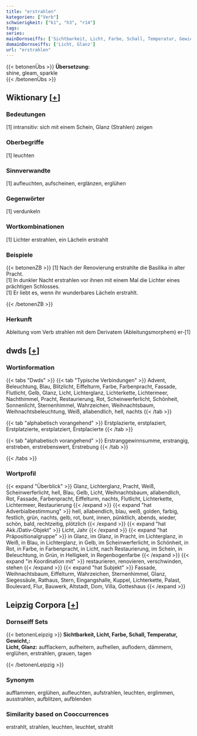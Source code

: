 ```yaml
---
title: "erstrahlen"
kategorien: ["Verb"]
schwierigkeit: ["k1", "h3", "r14"]
tags:
series:
mainDornseiffs: ['Sichtbarkeit, Licht, Farbe, Schall, Temperatur, Gewicht,']
domainDornseiffs: ['Licht, Glanz']
url: "erstrahlen"
---
```


{{< betonenÜbs >}}
**Übersetzung:**  
shine, gleam, sparkle  
{{< /betonenÜbs >}}

## Wiktionary [[+](https://de.wiktionary.org/wiki/erstrahlen)]

### Bedeutungen
[1] intransitiv: sich mit einem Schein, Glanz (Strahlen) zeigen  

### Oberbegriffe
[1] leuchten  

### Sinnverwandte
[1] aufleuchten, aufscheinen, erglänzen, erglühen  

### Gegenwörter
[1] verdunkeln  

### Wortkombinationen
[1] Lichter erstrahlen, ein Lächeln erstrahlt  

### Beispiele
{{< betonenZB >}}
[1] Nach der Renovierung erstrahlte die Basilika in alter Pracht.  
[1] In dunkler Nacht erstrahlen vor ihnen mit einem Mal die Lichter eines prächtigen Schlosses.  
[1] Er liebt es, wenn ihr wunderbares Lächeln erstrahlt.  

{{< /betonenZB >}}
### Herkunft
Ableitung vom Verb strahlen mit dem Derivatem (Ableitungsmorphem) er-[1]  



## dwds [[+](https://www.dwds.de/wb/erstrahlen)]

### Wortinformation
{{< tabs "Dwds" >}}
{{< tab "Typische Verbindungen" >}}
Advent, Beleuchtung, Blau, Blitzlicht, Eiffelturm, Farbe, Farbenpracht, Fassade, Flutlicht, Gelb, Glanz, Licht, Lichterglanz, Lichterkette, Lichtermeer, Nachthimmel, Pracht, Restaurierung, Rot, Scheinwerferlicht, Schönheit, Sonnenlicht, Sternenhimmel, Wahrzeichen, Weihnachtsbaum, Weihnachtsbeleuchtung, Weiß, allabendlich, hell, nachts
{{< /tab >}}

{{< tab "alphabetisch vorangehend" >}}
Erstplazierte, erstplaziert, Erstplatzierte, erstplatziert, Erstplacierte
{{< /tab >}}

{{< tab "alphabetisch vorangehend" >}}
Erstranggewinnsumme, erstrangig, erstreben, erstrebenswert, Erstrebung
{{< /tab >}}

{{< /tabs >}}

### Wortprofil
{{< expand "Überblick" >}} Glanz, Lichterglanz, Pracht, Weiß, Scheinwerferlicht, hell, Blau, Gelb, Licht, Weihnachtsbaum, allabendlich, Rot, Fassade, Farbenpracht, Eiffelturm, nachts, Flutlicht, Lichterkette, Lichtermeer, Restaurierung {{< /expand >}}
{{< expand "hat Adverbialbestimmung" >}} hell, allabendlich, blau, weiß, golden, farbig, festlich, grün, nachts, gelb, rot, bunt, innen, pünktlich, abends, wieder, schön, bald, rechtzeitig, plötzlich {{< /expand >}}
{{< expand "hat Akk./Dativ-Objekt" >}} Licht, Jahr {{< /expand >}}
{{< expand "hat Präpositionalgruppe" >}} in Glanz, im Glanz, in Pracht, im Lichterglanz, in Weiß, in Blau, in Lichterglanz, in Gelb, im Scheinwerferlicht, in Schönheit, in Rot, in Farbe, in Farbenpracht, in Licht, nach Restaurierung, im Schein, in Beleuchtung, in Grün, in Helligkeit, in Regenbogenfarbe {{< /expand >}}
{{< expand "in Koordination mit" >}} restaurieren, renovieren, verschwinden, stehen {{< /expand >}}
{{< expand "hat Subjekt" >}} Fassade, Weihnachtsbaum, Eiffelturm, Wahrzeichen, Sternenhimmel, Glanz, Siegessäule, Rathaus, Stern, Eingangshalle, Kuppel, Lichterkette, Palast, Boulevard, Flur, Bauwerk, Altstadt, Dom, Villa, Gotteshaus {{< /expand >}}

## Leipzig Corpora [[+](https://corpora.uni-leipzig.de/en/res?word=erstrahlen&corpusId=deu_newscrawl-public_2018)]

### Dornseiff Sets
{{< betonenLeipzig >}}
**Sichtbarkeit, Licht, Farbe, Schall, Temperatur, Gewicht,:**  
**Licht, Glanz:** aufflackern, aufheitern, aufhellen, auflodern, dämmern, erglühen, erstrahlen, grauen, tagen  

{{< /betonenLeipzig >}}

### Synonym
aufflammen, erglühen, aufleuchten, aufstrahlen, leuchten, erglimmen, ausstrahlen, aufblitzen, aufblenden


### Similarity based on Cooccurrences
erstrahlt, strahlen, leuchten, leuchtet, strahlt

